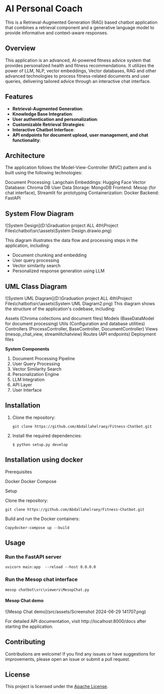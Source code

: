 # AI Personal Coach 

This is a Retrieval-Augmented Generation (RAG) based chatbot application that combines a retrieval component and a generative language model to provide informative and context-aware responses.

## Overview

This application is an advanced, AI-powered fitness advice system that provides personalized health and fitness recommendations. It utilizes the power of LLM, NLP, vector embeddings, Vector databases, RAG and other advanced technologies to process fitness-related documents and user queries, delivering tailored advice through an interactive chat interface.


## Features

- **Retrieval-Augmented Generation**:
- **Knowledge Base Integration**:
- **User authentication and personalization**:
- **Customizable Retrieval Strategies**:
- **Interactive Chatbot Interface**:
- **API endpoints for document upload, user management, and chat functionality**:


## Architecture 

The application follows the Model-View-Controller (MVC) pattern and is built using the following technologies:


Document Processing: Langchain
Embeddings: Hugging Face
Vector Database: Chroma DB
User Data Storage: MongoDB
Frontend: Mesop (for chat interface), Streamlit for prototyping
Containerization: Docker
Backend: FastAPI

## System Flow Diagram
![System Design](D:\Graduation project ALL 4th\Project Files\chatbot\src\assets\System Design.drawio.png)

This diagram illustrates the data flow and processing steps in the application, including:

- Document chunking and embedding
- User query processing
- Vector similarity search
- Personalized response generation using LLM


## UML Class Diagram
![System UML Diagram](D:\Graduation project ALL 4th\Project Files\chatbot\src\assets\System UML Diagram2.png)
This diagram shows the structure of the application's codebase, including:

Assets (Chroma collections and document files)
Models (BaseDataModel for document processing)
Utils (Configuration and database utilities)
Controllers (ProcessController, BaseController, DocumentController)
Views (mesop_chat_view, streamlitchatview)
Routes (API endpoints)
Deployment files

**System Components**

1. Document Processing Pipeline
2. User Query Processing
3. Vector Similarity Search
4. Personalization Engine
5. LLM Integration
6. API Layer
7. User Interface

## Installation

1. Clone the repository:

   ```
   git clone https://github.com/Abdallahelraey/Fitness-Chatbot.git
   ```

2. Install the required dependencies:

   ```
   $ python setup.py develop 
   ```

## Installation using docker

Prerequisites

Docker
Docker Compose

Setup

Clone the repository:
```
git clone https://github.com/Abdallahelraey/Fitness-Chatbot.git
```


Build and run the Docker containers:
```
Copydocker-compose up --build
```


## Usage

### Run the FastAPI server

```
uvicorn main:app  --reload --host 0.0.0.0 
```

### Run the Mesop chat interface
```
mesop chatbot\src\viewers\MesopChat.py
```
#### Mesop Chat demo
![Mesop Chat demo](src/assets/Screenshot 2024-06-29 141707.png)


For detailed API documentation, visit http://localhost:8000/docs after starting the application.

## Contributing

Contributions are welcome! If you find any issues or have suggestions for improvements, please open an issue or submit a pull request.

## License

This project is licensed under the [Apache License](LICENSE).
